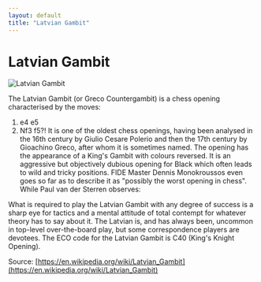 ```yaml
---
layout: default
title: "Latvian Gambit"
---
```


# Latvian Gambit

![Latvian Gambit](https://www.thechesswebsite.com/wp-content/uploads/2012/07/LatvianGambit_big.jpg)

The Latvian Gambit (or Greco Countergambit) is a chess opening characterised by the moves:

1. e4 e5
2. Nf3 f5?!
It is one of the oldest chess openings, having been analysed in the 16th century by Giulio Cesare Polerio and then the 17th century by Gioachino Greco, after whom it is sometimes named. The opening has the appearance of a King's Gambit with colours reversed. It is an aggressive but objectively dubious opening for Black which often leads to wild and tricky positions. FIDE Master Dennis Monokroussos even goes so far as to describe it as "possibly the worst opening in chess". While Paul van der Sterren observes:

What is required to play the Latvian Gambit with any degree of success is a sharp eye for tactics and a mental attitude of total contempt for whatever theory has to say about it.
The Latvian is, and has always been, uncommon in top-level over-the-board play, but some correspondence players are devotees.
The ECO code for the Latvian Gambit is C40 (King's Knight Opening).

Source: [https://en.wikipedia.org/wiki/Latvian_Gambit](https://en.wikipedia.org/wiki/Latvian_Gambit)
